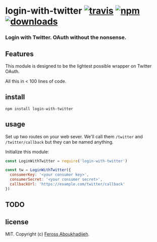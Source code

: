 # login-with-twitter [![travis][travis-image]][travis-url] [![npm][npm-image]][npm-url] [![downloads][downloads-image]][downloads-url]

[travis-image]: https://img.shields.io/travis/feross/login-with-twitter/master.svg
[travis-url]: https://travis-ci.org/feross/login-with-twitter
[npm-image]: https://img.shields.io/npm/v/login-with-twitter.svg
[npm-url]: https://npmjs.org/package/login-with-twitter
[downloads-image]: https://img.shields.io/npm/dm/login-with-twitter.svg
[downloads-url]: https://npmjs.org/package/login-with-twitter

### Login with Twitter. OAuth without the nonsense.

## Features

This module is designed to be the lightest possible wrapper on Twitter OAuth.

All this in < 100 lines of code.

## install

```
npm install login-with-twitter
```

## usage

Set up two routes on your web sever. We'll call them `/twitter` and
`/twitter/callback` but they can be named anything.

Initialize this module:

```js
const LoginWithTwitter = require('login-with-twitter')

const tw = LoginWithTwitter({
  consumerKey: '<your consumer key>',
  consumerSecret: '<your consumer secret>',
  callbackUrl: 'https://example.com/twitter/callback'
})
```

## TODO

## license

MIT. Copyright (c) [Feross Aboukhadijeh](http://feross.org).
